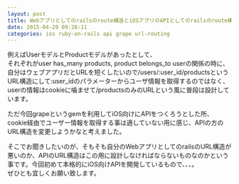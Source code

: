 ```yaml
---
layout: post
title: Webアプリとしてのrailsのroute構造とiOSアプリのAPIとしてのrailsのroute構造は別でもいいのでしょうか？
date: 2015-04-29 09:28:11
categories: ios ruby-on-rails api grape url-routing
---
```

<p>例えばUserモデルとProductモデルがあったとして、<br>
それぞれがuser has_many products, product belongs_to userの関係の時に、<br>
自分はウェブアプリだとURLを短くしたいので/users/:user_id/productsというURL構造にして:user_idのパラメーターからユーザ情報を取得するのではなく、<br>
userの情報はcookieに噛ませて/productsのみのURLという風に普段は設計しています。</p>

<p>ただ今回grapeというgemを利用してiOS向けにAPIをつくろうとした所、cookie経由でユーザー情報を取得する事は適していない用に感じ、APIの方のURL構造を変更しようかなと考えました。</p>

<p>そこでお聞きしたいのが、そもそも自分のWebアプリとしてのrailsのURL構造が悪いのか、APIのURL構造はこの用に設計しなければならないものなのかという事です。今回初めて本格的にiOS向けAPIを開発しているもので、、、。<br>
ぜひとも宜しくお願い致します。</p>
